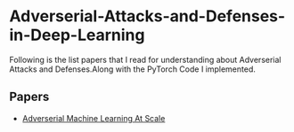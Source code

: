 # Adverserial-Attacks-and-Defenses-in-Deep-Learning

Following is the list papers that I read for understanding about Adverserial Attacks and Defenses.Along with the PyTorch Code I implemented.

 
## Papers

* [Adverserial Machine Learning At Scale](https://arxiv.org/pdf/1611.01236.pdf)
 

